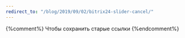 ```yaml
---
redirect_to: "/blog/2019/09/02/bitrix24-slider-cancel/"
---
```

{%comment%} Чтобы сохранить старые ссылки {%endcomment%}

